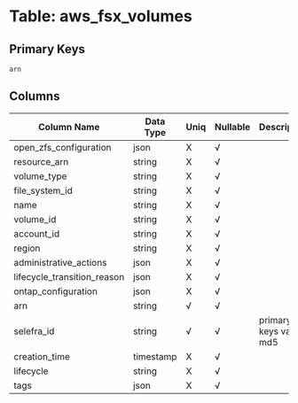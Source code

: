 # Table: aws_fsx_volumes

## Primary Keys 

```
arn
```


## Columns 

|  Column Name   |  Data Type  | Uniq | Nullable | Description | 
|  ----  | ----  | ----  | ----  | ---- | 
| open_zfs_configuration | json | X | √ |  | 
| resource_arn | string | X | √ |  | 
| volume_type | string | X | √ |  | 
| file_system_id | string | X | √ |  | 
| name | string | X | √ |  | 
| volume_id | string | X | √ |  | 
| account_id | string | X | √ |  | 
| region | string | X | √ |  | 
| administrative_actions | json | X | √ |  | 
| lifecycle_transition_reason | json | X | √ |  | 
| ontap_configuration | json | X | √ |  | 
| arn | string | √ | √ |  | 
| selefra_id | string | √ | √ | primary keys value md5 | 
| creation_time | timestamp | X | √ |  | 
| lifecycle | string | X | √ |  | 
| tags | json | X | √ |  | 


